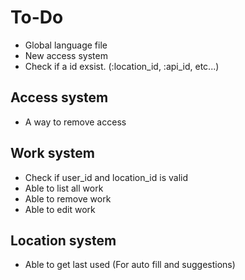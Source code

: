 # To-Do

 - Global language file
 - New access system
 - Check if a id exsist. (:location_id, :api_id, etc...)

## Access system

 - A way to remove access

## Work system

 - Check if user_id and location_id is valid
 - Able to list all work
 - Able to remove work
 - Able to edit work

 ## Location system

  - Able to get last used (For auto fill and suggestions)